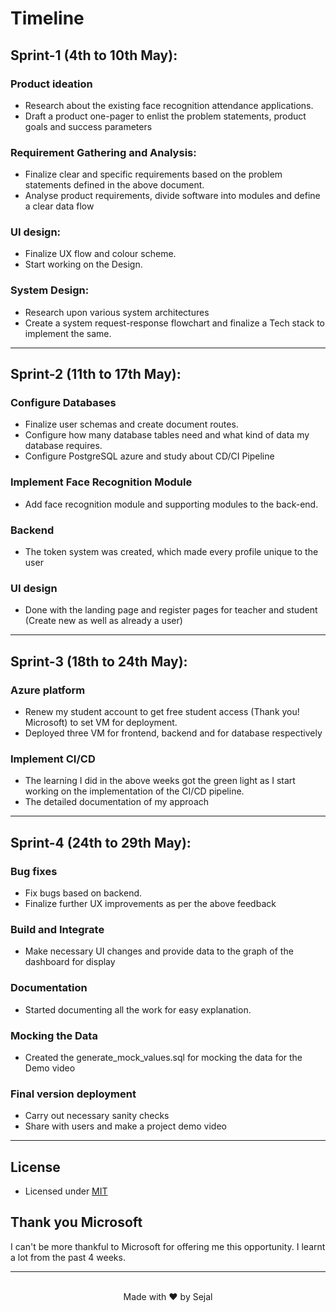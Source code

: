 # Timeline

## Sprint-1 (4th to 10th May):
### Product ideation
- Research about the existing face recognition attendance applications.
- Draft a product one-pager to enlist the problem statements, product goals and
success parameters

### Requirement Gathering and Analysis:
- Finalize clear and specific requirements based on the problem statements defined
in the above document.
- Analyse product requirements, divide software into modules and define a clear
data flow

### UI design:
- Finalize UX flow and colour scheme.
- Start working on the Design.

### System Design:
- Research upon various system architectures
- Create a system request-response flowchart and finalize a Tech stack to
implement the same.

<hr/>

## Sprint-2 (11th to 17th May):
### Configure Databases
- Finalize user schemas and create document routes.
- Configure how many database tables need and what kind of data my database requires.
- Configure PostgreSQL azure and study about CD/CI Pipeline

### Implement Face Recognition Module
- Add face recognition module and supporting modules to the back-end.

### Backend
- The token system was created, which made every profile unique to the user

### UI design
- Done with the landing page and register pages for teacher and student (Create
new as well as already a user)

<hr />

## Sprint-3 (18th to 24th May):
### Azure platform
- Renew my student account to get free student access (Thank you! Microsoft) to
set VM for deployment.
- Deployed three VM for frontend, backend and for database respectively

### Implement CI/CD
- The learning I did in the above weeks got the green light as I start working on the
implementation of the CI/CD pipeline.
- The detailed documentation of my approach

<hr />

## Sprint-4 (24th to 29th May):
### Bug fixes
- Fix bugs based on backend.
- Finalize further UX improvements as per the above feedback

### Build and Integrate
- Make necessary UI changes and provide data to the graph of the dashboard for
display

### Documentation
- Started documenting all the work for easy explanation.

### Mocking the Data
- Created the generate_mock_values.sql for mocking the data for the Demo video

### Final version deployment
- Carry out necessary sanity checks
- Share with users and make a project demo video

<hr />

## License
- Licensed under [MIT](https://github.com/octajune/att-sejal/blob/main/LICENSE)

## Thank you Microsoft
I can't be more thankful to Microsoft for offering me this opportunity. I learnt a lot from the past 4 weeks.

<hr /><br />
<center>Made with ❤️ by Sejal</center>
